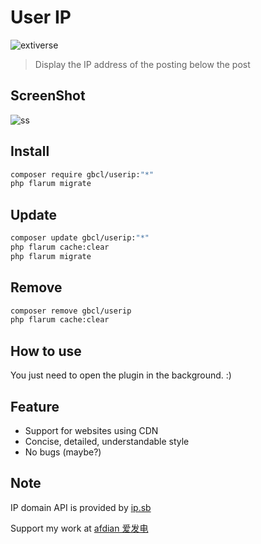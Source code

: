 # User IP

![extiverse](https://extiverse.com/extension/gbcl/userip/open-graph-image)

> Display the IP address of the posting below the post

## ScreenShot

![ss](https://raw.githubusercontent.com/GBCLStudio/userip/main/screenshot.png)

## Install

```sh
composer require gbcl/userip:"*"
php flarum migrate
```

## Update

```sh
composer update gbcl/userip:"*"
php flarum cache:clear
php flarum migrate
```

## Remove

```sh
composer remove gbcl/userip
php flarum cache:clear
```

## How to use

You just need to open the plugin in the background. :)

## Feature

- Support for websites using CDN
- Concise, detailed, understandable style
- No bugs (maybe?)

## Note

IP domain API is provided by [ip.sb](https://ip.sb)

Support my work at [afdian 爱发电](http://afd.gbclstudio.cn)
